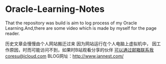 # Oracle-Learning-Notes
That the repository was build is aim to log process of my Oracle Learning.And,there are some video which is made by myself for the page reader.


历史文章会慢慢由个人网站搬迁过来
因为网站运行在个人电脑上虚拟机中，
因工作原因，时而可能访问不到，如果时B站观看分享的伙伴
可以通过邮箱联系我coresu@icloud.com
BLOG网址：http://www.jannest.com/